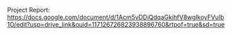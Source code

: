 Project Report: https://docs.google.com/document/d/1Acm5vDDiQdqaGkihfV8wgIkoyFVuIb1O/edit?usp=drive_link&ouid=117126726823938896760&rtpof=true&sd=true
